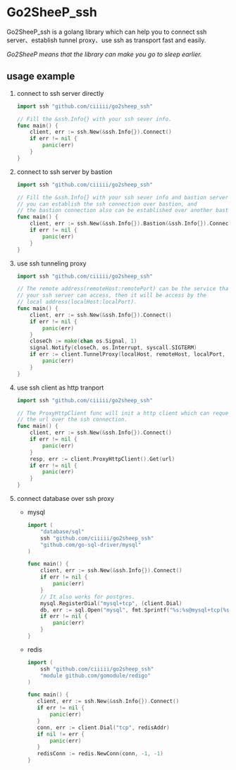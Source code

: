# Go2SheeP_ssh

Go2SheeP_ssh is a golang library which can help you to connect ssh server、establish tunnel proxy、use ssh as transport fast and easily.

_Go2SheeP means that the library can make you go to sleep earlier._

## usage example

1. connect to ssh server directly

   ```go
   import ssh "github.com/ciiiii/go2sheep_ssh"

   // Fill the &ssh.Info{} with your ssh sever info.
   func main() {
       client, err := ssh.New(&ssh.Info{}).Connect()
       if err != nil {
           panic(err)
       }
   }
   ```

1. connect to ssh server by bastion

   ```go
   import ssh "github.com/ciiiii/go2sheep_ssh"

   // Fill the &ssh.Info{} with your ssh sever info and bastion server info.
   // you can establish the ssh connection over bastion, and
   // the bastion connection also can be established over another bastion
   func main() {
       client, err := ssh.New(&ssh.Info{}).Bastion(&ssh.Info{}).Connect()
       if err != nil {
           panic(err)
       }
   }
   ```

1. use ssh tunneling proxy

   ```go
   import ssh "github.com/ciiiii/go2sheep_ssh"

   // The remote address(remoteHost:remotePort) can be the service that
   // your ssh server can access, then it will be access by the
   // local address(localHost:localPort).
   func main() {
       client, err := ssh.New(&ssh.Info{}).Connect()
       if err != nil {
           panic(err)
       }
       closeCh := make(chan os.Signal, 1)
       signal.Notify(closeCh, os.Interrupt, syscall.SIGTERM)
       if err := client.TunnelProxy(localHost, remoteHost, localPort, remotePort, closeCh); err != nil {
           panic(err)
       }
   }
   ```

1. use ssh client as http tranport

   ```go
   import ssh "github.com/ciiiii/go2sheep_ssh"

   // The ProxyHttpClient func will init a http client which can request
   // the url over the ssh connection.
   func main() {
       client, err := ssh.New(&ssh.Info{}).Connect()
       if err != nil {
           panic(err)
       }
       resp, err := client.ProxyHttpClient().Get(url)
       if err != nil {
           panic(err)
       }
   }
   ```

1. connect database over ssh proxy

   - mysql

     ```go
     import (
         "database/sql"
         ssh "github.com/ciiiii/go2sheep_ssh"
         "github.com/go-sql-driver/mysql"
     )

     func main() {
         client, err := ssh.New(&ssh.Info{}).Connect()
         if err != nil {
             panic(err)
         }
         // It also works for postgres.
         mysql.RegisterDial("mysql+tcp", (client.Dial)
         db, err := sql.Open("mysql", fmt.Sprintf("%s:%s@mysql+tcp(%s)/%s", dbUser, dbPass, dbHost, dbName))
         if err != nil {
             panic(err)
         }
     }
     ```

   - redis

     ```go
     import (
         ssh "github.com/ciiiii/go2sheep_ssh"
         "module github.com/gomodule/redigo"
     )

     func main() {
        client, err := ssh.New(&ssh.Info{}).Connect()
        if err != nil {
            panic(err)
        }
        conn, err := client.Dial("tcp", redisAddr)
        if nil != err {
            panic(err)
        }
        redisConn := redis.NewConn(conn, -1, -1)
     }
     ```
